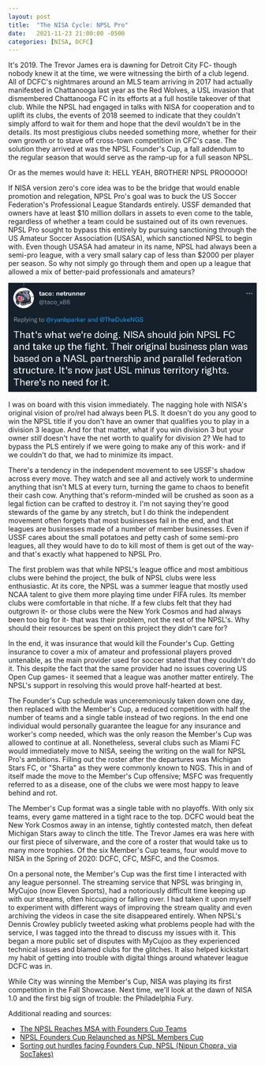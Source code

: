 ```yaml
---
layout: post
title:  "The NISA Cycle: NPSL Pro"
date:   2021-11-23 21:00:00 -0500
categories: [NISA, DCFC]
---
```


It's 2019.
The Trevor James era is dawning for Detroit City FC- though nobody knew it at the time, we were witnessing the birth of a club legend.
All of DCFC's nightmares around an MLS team arriving in 2017 had actually manifested in Chattanooga last year as the Red Wolves, a USL invasion that dismembered Chattanooga FC in its efforts at a full hostile takeover of that club.
While the NPSL had engaged in talks with NISA for cooperation and to uplift its clubs, the events of 2018 seemed to indicate that they couldn't simply afford to wait for them and hope that the devil wouldn't be in the details.
Its most prestigious clubs needed something more, whether for their own growth or to stave off cross-town competition in CFC's case.
The solution they arrived at was the NPSL Founder's Cup, a fall addendum to the regular season that would serve as the ramp-up for a full season NPSL.

Or as the memes would have it: HELL YEAH, BROTHER! NPSL PROOOOO!

If NISA version zero's core idea was to be the bridge that would enable promotion and relegation, NPSL Pro's goal was to buck the US Soccer Federation's Professional League Standards entirely.
USSF demanded that owners have at least $10 million dollars in assets to even come to the table, regardless of whether a team could be sustained out of its own revenues.
NPSL Pro sought to bypass this entirely by pursuing sanctioning through the US Amateur Soccer Association (USASA), which sanctioned NPSL to begin with.
Even though USASA had amateur in its name, NPSL had always been a semi-pro league, with a very small salary cap of less than $2000 per player per season.
So why not simply go through them and open up a league that allowed a mix of better-paid professionals and amateurs?

![NISA is just USL, but worse](/assets/images/nisa_is_just_usl.png)

I was on board with this vision immediately.
The nagging hole with NISA's original vision of pro/rel had always been PLS.
It doesn't do you any good to win the NPSL title if you don't have an owner that qualifies you to play in a division 3 league.
And for that matter, what if you win division 3 but your owner _still_ doesn't have the net worth to qualify for division 2?
We had to bypass the PLS entirely if we were going to make any of this work- and if we couldn't do that, we had to minimize its impact.

There's a tendency in the independent movement to see USSF's shadow across every move.
They watch and see all and actively work to undermine anything that isn't MLS at every turn, turning the game to chaos to benefit their cash cow.
Anything that's reform-minded will be crushed as soon as a legal fiction can be crafted to destroy it.
I'm not saying they're good stewards of the game by any stretch, but I do think the independent movement often forgets that most businesses fail in the end, and that leagues are businesses made of a number of member businesses.
Even if USSF cares about the small potatoes and petty cash of some semi-pro leagues, all they would have to do to kill most of them is get out of the way- and that's exactly what happened to NPSL Pro.

The first problem was that while NPSL's league office and most ambitious clubs were behind the project, the bulk of NPSL clubs were less enthusiastic.
At its core, the NPSL was a summer league that mostly used NCAA talent to give them more playing time under FIFA rules.
Its member clubs were comfortable in that niche.
If a few clubs felt that they had outgrown it- or those clubs were the New York Cosmos and had always been too big for it- that was their problem, not the rest of the NPSL's.
Why should their resources be spent on this project they didn't care for?

In the end, it was insurance that would kill the Founder's Cup.
Getting insurance to cover a mix of amateur and professional players proved untenable, as the main provider used for soccer stated that they couldn't do it.
This despite the fact that the same provider had no issues covering US Open Cup games- it seemed that a league was another matter entirely.
The NPSL's support in resolving this would prove half-hearted at best. 

The Founder's Cup schedule was unceremoniously taken down one day, then replaced with the Member's Cup, a reduced competition with half the number of teams and a single table instead of two regions.
In the end one individual would personally guarantee the league for any insurance and worker's comp needed, which was the only reason the Member's Cup was allowed to continue at all.
Nonetheless, several clubs such as Miami FC would immediately move to NISA, seeing the writing on the wall for NPSL Pro's ambitions.
Filling out the roster after the departures was Michigan Stars FC, or "Sharta" as they were commonly known to NGS.
This in and of itself made the move to the Member's Cup offensive; MSFC was frequently referred to as a disease,
one of the clubs we were most happy to leave behind and rot.

The Member's Cup format was a single table with no playoffs. 
With only six teams, every game mattered in a tight race to the top.
DCFC would beat the New York Cosmos away in an intense, tightly contested match, then defeat Michigan Stars away to clinch the title.
The Trevor James era was here with our first piece of silverware, and the core of a roster that would take us to many more trophies.
Of the six Member's Cup teams, four would move to NISA in the Spring of 2020: DCFC, CFC, MSFC, and the Cosmos.

On a personal note, the Member's Cup was the first time I interacted with any league personnel.
The streaming service that NPSL was bringing in, MyCujoo (now Eleven Sports), had a notoriously difficult time keeping up with our streams, often hiccuping or falling over.
I had taken it upon myself to experiment with different ways of improving the stream quality and even archiving the videos in case the site disappeared entirely.
When NPSL's Dennis Crowley publicly tweeted asking what problems people had with the service, I was tagged into the thread to discuss my issues with it.
This began a more public set of disputes with MyCujoo as they experienced technical issues and blamed clubs for the glitches.
It also helped kickstart my habit of getting into trouble with digital things around whatever league DCFC was in.

While City was winning the Member's Cup, NISA was playing its first competition in the Fall Showcase.
Next time, we'll look at the dawn of NISA 1.0 and the first big sign of trouble: the Philadelphia Fury.

Additional reading and sources:
* [The NPSL Reaches MSA with Founders Cup Teams](https://www.npsl.com/10371/)
* [NPSL Founders Cup Relaunched as NPSL Members Cup](https://www.npsl.com/12591/)
* [Sorting out hurdles facing Founders Cup, NPSL (Nipun Chopra, via SocTakes)](https://www.soctakes.com/2019/06/06/founders-cup-npsl-sorting-hurdles/)